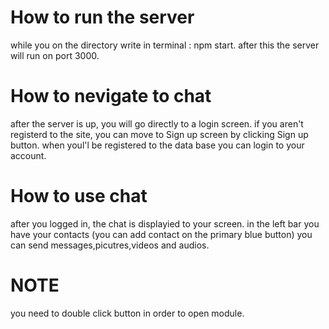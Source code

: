 # How to run the server
while you on the directory write in terminal : npm start.
after this the server will run on port 3000.

# How to nevigate to chat
after the server is up, you will go directly to a login screen.
if you aren't registerd to the site, you can move to Sign up screen by clicking Sign up button.
when youl'l be registered to the data base you can login to your account.

# How to use chat
after you logged in, the chat is displayied to your screen.
in the left bar you have your contacts (you can add contact on the primary blue button)
you can send messages,picutres,videos and audios.

# NOTE
you need to double click button in order to open module.

